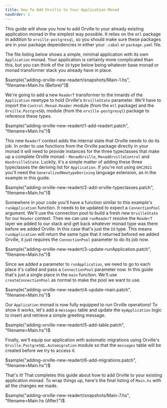 ```yaml
---
title: How To Add Orville to Your Application Monad
navOrder: 1
---
```


This guide will show you how to add Orville to your already existing
application monad in the simplest way possible. It relies on the `mtl` package
in addition to `orville-postgresql`, so you should make sure these packages are
in your package dependencies in either your `.cabal` or `package.yaml` file.

The file listing below shows a simple, minimal application with its own
`Application` monad. Your application is certainly more complicated than this,
but you can think of the `IO` type below being whatever base monad or monad
transformer stack you already have in place.

$sample("adding-orville-new-readert/snapshots/Main-1.hs", "filename=Main.hs (Before)")$

We're going to add a new `ReaderT` transformer to the innards of the
`Application` newtype to hold Orville's `OrvilleState` parameter. We'll have to
import the `Control.Monad.Reader` module (from the `mtl` package) and the
`Orville.PostgreSQL` module (from the `orville-postgresql`) package to
reference these types.

$sample("adding-orville-new-readert/1-add-readert.patch", "filename=Main.hs")$

This new `ReaderT` context adds the internal state that Orville needs to do its
job. In order to use functions from the Orville package directly in your monad
it will need to provide instances for the three typeclasses that make up a
complete Orville monad - `MonadOrville`, `MonadOrvilleControl` and
`HasOrvilleState`. Luckily, it's a simple matter of adding these three
typeclasses the deriving list for `Application`. If you're not using `GHC2021`
you'll need the `GeneralizedNewtypeDeriving` language extension, as in the
example in this guide.

$sample("adding-orville-new-readert/2-add-orville-typeclasses.patch", "filename=Main.hs")$

Somewhere in your code you'll have a function similar to this example's
`runApplication` function. It needs to be updated to expect a `ConnectionPool`
argument. We'll use the connection pool to build a fresh new `OrvilleState` for
our `Reader` context. Then we can use `runReaderT` resolve the `ReaderT` layer
we added to our stack and get back whatever monad type was there before we
added Orville. In this case that's just the `IO` type. This means
`runApplication` will return the same type that it returned befored we added
Orville, it just requires the `ConnectionPool` parameter to do its job now.

$sample("adding-orville-new-readert/3-update-runApplication.patch", "filename=Main.hs")$

Since we added a parameter to `runApplication`, we need to go to each place
it's called and pass a `ConnectionPool` parameter now. In this guide that's
just a single place in the `main` function. We'll use `createConnectionPool` as
normal to make the pool we want to use.

$sample("adding-orville-new-readert/4-update-main.patch", "filename=Main.hs")$

Our `Application` monad is now fully equipped to run Orville operations! To
show it works, let's add a `messages` table and update the `myApplication`
logic to insert and retrieve a simple greeting message.

$sample("adding-orville-new-readert/5-add-table.patch", "filename=Main.hs")$

Finally, we'll equip our application with automatic migrations using Orville's
`Orville.PostgreSQL.Automigration` module so that the `messages` table will be
created before we try to access it.

$sample("adding-orville-new-readert/6-add-migrations.patch", "filename=Main.hs")$

That's it! That completes this guide about how to add Orville to your existing
application monad. To wrap things up, here's the final listing of `Main.hs`
with all the changes we made.

$sample("adding-orville-new-readert/snapshots/Main-7.hs", "filename=Main.hs (After)")$
